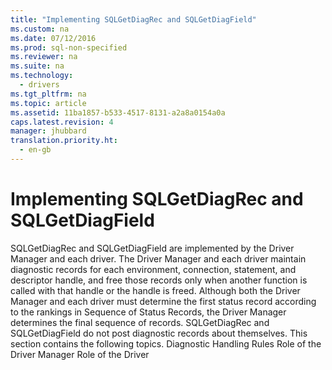 ```yaml
---
title: "Implementing SQLGetDiagRec and SQLGetDiagField"
ms.custom: na
ms.date: 07/12/2016
ms.prod: sql-non-specified
ms.reviewer: na
ms.suite: na
ms.technology: 
  - drivers
ms.tgt_pltfrm: na
ms.topic: article
ms.assetid: 11ba1857-b533-4517-8131-a2a8a0154a0a
caps.latest.revision: 4
manager: jhubbard
translation.priority.ht: 
  - en-gb
---
```

# Implementing SQLGetDiagRec and SQLGetDiagField
<?xml version="1.0" encoding="utf-8"?>
<developerConceptualDocument xmlns="http://ddue.schemas.microsoft.com/authoring/2003/5" xmlns:xlink="http://www.w3.org/1999/xlink" xmlns:xsi="http://www.w3.org/2001/XMLSchema-instance" xsi:schemaLocation="http://ddue.schemas.microsoft.com/authoring/2003/5 http://dduestorage.blob.core.windows.net/ddueschema/developer.xsd">
  <introduction>
    <para>       <legacyBold>SQLGetDiagRec</legacyBold> and <legacyBold>SQLGetDiagField</legacyBold> are implemented by the Driver Manager and each driver. The Driver Manager and each driver maintain diagnostic records for each environment, connection, statement, and descriptor handle, and free those records only when another function is called with that handle or the handle is freed.</para>
    <para>Although both the Driver Manager and each driver must determine the first status record according to the rankings in <legacyLink xlink:href="0e0436cc-230f-44b0-b373-04a57e83ee76">Sequence of Status Records</legacyLink>, the Driver Manager determines the final sequence of records.</para>
    <para>         <legacyBold>SQLGetDiagRec</legacyBold> and <legacyBold>SQLGetDiagField</legacyBold> do not post diagnostic records about themselves.</para>
    <para>This section contains the following topics.  </para>
    <list class="bullet">
      <listItem>
        <para>             <legacyLink xlink:href="74387c3a-d6b3-4c35-b209-b9612602b20a">Diagnostic Handling Rules</legacyLink>           </para>
      </listItem>
      <listItem>
        <para>             <legacyLink xlink:href="7b861c82-357e-4590-8074-45136e9ed15e">Role of the Driver Manager</legacyLink>           </para>
      </listItem>
      <listItem>
        <para>             <legacyLink xlink:href="cac64c24-a27d-4884-96c0-ea7988351711">Role of the Driver</legacyLink>           </para>
      </listItem>
    </list>
  </introduction>
  <relatedTopics />
</developerConceptualDocument>